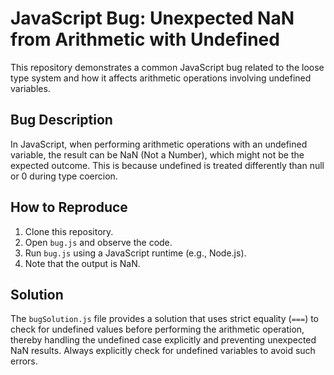 # JavaScript Bug: Unexpected NaN from Arithmetic with Undefined

This repository demonstrates a common JavaScript bug related to the loose type system and how it affects arithmetic operations involving undefined variables.

## Bug Description
In JavaScript, when performing arithmetic operations with an undefined variable, the result can be NaN (Not a Number), which might not be the expected outcome. This is because undefined is treated differently than null or 0 during type coercion.

## How to Reproduce
1. Clone this repository.
2. Open `bug.js` and observe the code.
3. Run `bug.js` using a JavaScript runtime (e.g., Node.js).
4. Note that the output is NaN.

## Solution
The `bugSolution.js` file provides a solution that uses strict equality (`===`) to check for undefined values before performing the arithmetic operation, thereby handling the undefined case explicitly and preventing unexpected NaN results.  Always explicitly check for undefined variables to avoid such errors.